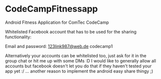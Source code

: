 # CodeCampFitnessapp
Android Fitness Application for ComTec CodeCamp



Whitelisted Facebook account that has to be used for the sharing functionality:

Email and password:
123link987@web.de
codecamp1

Alternatively your accounts can be whitelisted too, just ask for it in the group chat or hit me up with some DMs :D
I would like to generally allow all accounts but facebook doesn't let you do that if they haven't tested your app yet :/ ... another reason to implement the android easy share thingy ;)
